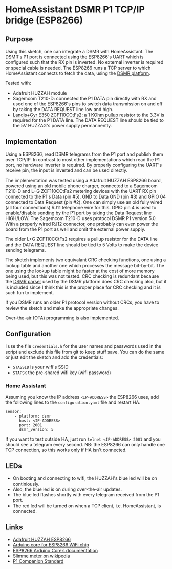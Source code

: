 # HomeAssistant DSMR P1 TCP/IP bridge (ESP8266) #

## Purpose ##

Using this sketch, one can integrate a DSMR with HomeAssistant. The
DSMR's P1 port is connected using the ESP8266's UART which is
configured such that the RX pin is inverted. No external inverter is
required or special cable is needed. The ESP8266 runs a TCP server to
which HomeAssistant connects to fetch the data, using the [DSMR
platform](https://www.home-assistant.io/integrations/dsmr/).

Tested with:

 * Adafruit HUZZAH module
 * Sagemcom T210-D: connected the P1 DATA pin directly with RX and
   used one of the ESP8266's pins to switch data transmission on and
   off by taking the DATA REQUEST line low and high.
 * [Landis+Gyr E350 ZCF110CCtFs2](https://www.liander.nl/sites/default/files/Meters-Handleiding-Elektriciteit-LandisGyr-ZCF110CCtFs2.pdf):
   a 1 KOhm pullup resistor to the 3.3V is required for the P1 DATA
   line. The DATA REQUEST line should be tied to the 5V HUZZAG's power
   supply permannently.


## Implementation ##

Using a ESP8266, read DSMR telegrams from the P1 port and publish them
over TCP/IP. In contrast to most other implementations which read the
P1 port, no hardware inverter is required. By properly configuring the
UART's receive pin, the input is inverted and can be used directly.

The implementation was tested using a Adafruit HUZZAH ESP8266 board,
powered using an old mobile phone charger, connected to a Sagemcom
T210-D and L+G ZCF110CCtFs2 metering devices with the UART RX pin
connected to the P1's Data (pin #5), GND to Data GND (pin #3) and GPIO
04 connected to Data Request (pin #2). One can simply use an old fully
wired (all four connections) RJ11 telephone wire for this. GPIO pin 4
is used to enable/disable sending by the P1 port by taking the Data
Request line HIGH/LOW.  The Sagemcom T210-D uses protocol DSMR P1
version 5.0. With a properly wired RJ12 connector, one probably can
even power the board from the P1 port as well and omit the external
power supply.

The older L+G ZCF110CCtFs2 requires a pullup resistor for the DATA
line and the DATA REQUEST line should be tied to 5 Volts to make the
device sending telegrams.

The sketch implements two equivalant CRC checking functions, one using
a lookup table and another one which processes the message
bit-by-bit. The one using the lookup table might be faster at the cost
of more memory being used, but this was not tested. CRC checking is
redundant because the [DSMR
parser](https://github.com/ndokter/dsmr_parser) used by the DSMR
platform does CRC checking also, but it is included since I think this
is the proper place for CRC checking and it is such fun to implement.

If you DSMR runs an older P1 protocol version without CRCs, you have
to review the sketch and make the appropriate changes.

Over-the-air (OTA) programming is also implemented.

## Configuration ##

I use the file `credentials.h` for the user names and passwords used
in the script and exclude this file from git to keep stuff save. You
can do the same or just edit the sketch and add the credentials:

 * `STASSID` is your wifi's SSID
 * `STAPSK` the pre-shared wifi key (wifi password)

### Home Assistant ###

Assuming you know the IP address `<IP-ADDRESS>` the ESP8266 uses, add
the following lines to the `configuration.yaml` file and restart HA.

```
sensor:
    - platform: dsmr
      host: <IP-ADDRESS>
      port: 2001
      dsmr_version: 5
```

If you want to test outside HA, just run `telnet <IP-ADDRESS> 2001`
and you should see a telegram every second. NB: the ESP8266 can only
handle one TCP connection, so this works only if HA isn't connected.

## LEDs ##

 * On booting and connecting to wifi, the HUZZAH's blue led will be on
   continiously.
 * Also, the blue led is on during over-the-air updates.
 * The blue led flashes shortly with every telegram received from the
   P1 port.
 * The red led will be turned on when a TCP client,
   i.e. HomeAssistant, is connected.

## Links ##

 * [Adafruit HUZZAH ESP8266](https://learn.adafruit.com/adafruit-huzzah-esp8266-breakout/overview)
 * [Arduino core for ESP8266 WiFi chip](https://github.com/esp8266/Arduino#arduino-core-for-esp8266-wifi-chip)
 * [ESP8266 Arduino Core’s documentation](https://arduino-esp8266.readthedocs.io/en/latest/index.html)
 * [Slimme meter on wikipedia](https://nl.wikipedia.org/wiki/Slimme_meter)
 * [P1 Companion Standard](https://www.netbeheernederland.nl/_upload/Files/Slimme_meter_15_a727fce1f1.pdf)
